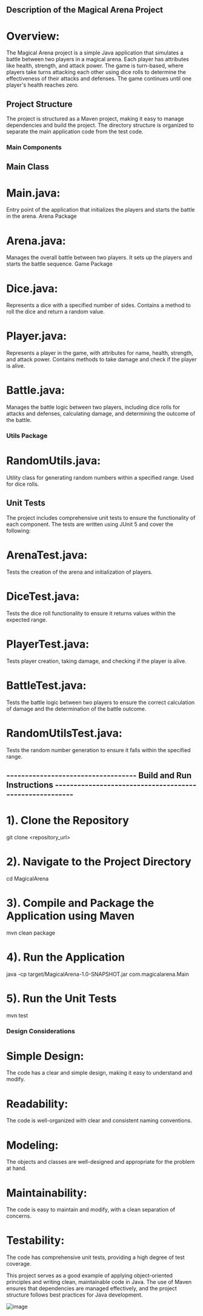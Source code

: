 ## Description of the Magical Arena Project

# Overview:

The Magical Arena project is a simple Java application that simulates a battle between two players in a magical arena. Each player has attributes like health, strength, and attack power. The game is turn-based, where players take turns attacking each other using dice rolls to determine the effectiveness of their attacks and defenses. The game continues until one player's health reaches zero.

## Project Structure
The project is structured as a Maven project, making it easy to manage dependencies and build the project. The directory structure is organized to separate the main application code from the test code.


### Main Components 

## Main Class

# Main.java: 
Entry point of the application that initializes the players and starts the battle in the arena.
Arena Package

# Arena.java: 
Manages the overall battle between two players. It sets up the players and starts the battle sequence.
Game Package

# Dice.java: 
Represents a dice with a specified number of sides. Contains a method to roll the dice and return a random value.
# Player.java: 
Represents a player in the game, with attributes for name, health, strength, and attack power. Contains methods to take damage and check if the player is alive.
# Battle.java:
Manages the battle logic between two players, including dice rolls for attacks and defenses, calculating damage, and determining the outcome of the battle.

### Utils Package

# RandomUtils.java: 
Utility class for generating random numbers within a specified range. Used for dice rolls.

## Unit Tests
The project includes comprehensive unit tests to ensure the functionality of each component. The tests are written using JUnit 5 and cover the following:

# ArenaTest.java: 
Tests the creation of the arena and initialization of players.
# DiceTest.java: 
Tests the dice roll functionality to ensure it returns values within the expected range.
# PlayerTest.java: 
Tests player creation, taking damage, and checking if the player is alive.
# BattleTest.java: 
Tests the battle logic between two players to ensure the correct calculation of damage and the determination of the battle outcome.
# RandomUtilsTest.java: 
Tests the random number generation to ensure it falls within the specified range.



## ----------------------------------- Build and Run Instructions --------------------------------------------------------

# 1). Clone the Repository
git clone <repository_url>

# 2). Navigate to the Project Directory
cd MagicalArena

# 3). Compile and Package the Application using Maven
mvn clean package

# 4). Run the Application
java -cp target/MagicalArena-1.0-SNAPSHOT.jar com.magicalarena.Main

# 5). Run the Unit Tests
mvn test


### Design Considerations

# Simple Design:   
The code has a clear and simple design, making it easy to understand and modify.
# Readability: 
The code is well-organized with clear and consistent naming conventions.
# Modeling: 
The objects and classes are well-designed and appropriate for the problem at hand.
# Maintainability: 
The code is easy to maintain and modify, with a clean separation of concerns.
# Testability: 
The code has comprehensive unit tests, providing a high degree of test coverage.

This project serves as a good example of applying object-oriented principles and writing clean, maintainable code in Java. The use of Maven ensures that dependencies are managed effectively, and the project structure follows best practices for Java development.










![image](https://github.com/Yuvraj-2060/Magical_Arena_Assignment/assets/103349788/3e9d0397-80e0-4ed1-994b-331c75f49407)

